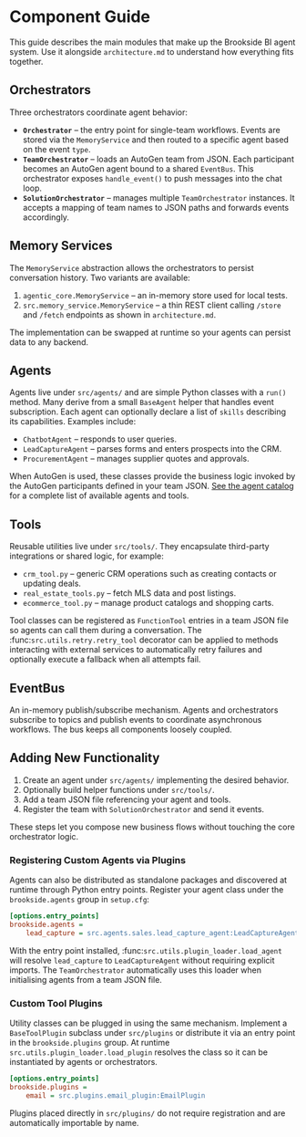 # Component Guide

This guide describes the main modules that make up the Brookside BI agent system. Use it alongside `architecture.md` to understand how everything fits together.

## Orchestrators

Three orchestrators coordinate agent behavior:

* **`Orchestrator`** – the entry point for single-team workflows. Events are stored via the `MemoryService` and then routed to a specific agent based on the event `type`.
* **`TeamOrchestrator`** – loads an AutoGen team from JSON. Each participant becomes an AutoGen agent bound to a shared `EventBus`. This orchestrator exposes `handle_event()` to push messages into the chat loop.
* **`SolutionOrchestrator`** – manages multiple `TeamOrchestrator` instances. It accepts a mapping of team names to JSON paths and forwards events accordingly.

## Memory Services

The `MemoryService` abstraction allows the orchestrators to persist conversation history. Two variants are available:

1. `agentic_core.MemoryService` – an in-memory store used for local tests.
2. `src.memory_service.MemoryService` – a thin REST client calling `/store` and `/fetch` endpoints as shown in `architecture.md`.

The implementation can be swapped at runtime so your agents can persist data to any backend.

## Agents

Agents live under `src/agents/` and are simple Python classes with a `run()` method. Many derive from a small `BaseAgent` helper that handles event subscription. Each agent can optionally declare a list of `skills` describing its capabilities. Examples include:

* `ChatbotAgent` – responds to user queries.
* `LeadCaptureAgent` – parses forms and enters prospects into the CRM.
* `ProcurementAgent` – manages supplier quotes and approvals.

When AutoGen is used, these classes provide the business logic invoked by the AutoGen participants defined in your team JSON.
[See the agent catalog](agents_overview.md) for a complete list of available agents and tools.

## Tools

Reusable utilities live under `src/tools/`. They encapsulate third-party integrations or shared logic, for example:

* `crm_tool.py` – generic CRM operations such as creating contacts or updating deals.
* `real_estate_tools.py` – fetch MLS data and post listings.
* `ecommerce_tool.py` – manage product catalogs and shopping carts.

Tool classes can be registered as `FunctionTool` entries in a team JSON file so agents can call them during a conversation. The :func:`src.utils.retry.retry_tool` decorator can be applied to methods interacting with external services to automatically retry failures and optionally execute a fallback when all attempts fail.

## EventBus

An in-memory publish/subscribe mechanism. Agents and orchestrators subscribe to topics and publish events to coordinate asynchronous workflows. The bus keeps all components loosely coupled.

## Adding New Functionality

1. Create an agent under `src/agents/` implementing the desired behavior.
2. Optionally build helper functions under `src/tools/`.
3. Add a team JSON file referencing your agent and tools.
4. Register the team with `SolutionOrchestrator` and send it events.

These steps let you compose new business flows without touching the core orchestrator logic.

### Registering Custom Agents via Plugins

Agents can also be distributed as standalone packages and discovered at runtime
through Python entry points. Register your agent class under the
``brookside.agents`` group in ``setup.cfg``:

```ini
[options.entry_points]
brookside.agents =
    lead_capture = src.agents.sales.lead_capture_agent:LeadCaptureAgent
```

With the entry point installed, :func:`src.utils.plugin_loader.load_agent` will
resolve ``lead_capture`` to ``LeadCaptureAgent`` without requiring explicit
imports. The ``TeamOrchestrator`` automatically uses this loader when
initialising agents from a team JSON file.

### Custom Tool Plugins

Utility classes can be plugged in using the same mechanism. Implement a
``BaseToolPlugin`` subclass under ``src/plugins`` or distribute it via an entry
point in the ``brookside.plugins`` group. At runtime
``src.utils.plugin_loader.load_plugin`` resolves the class so it can be
instantiated by agents or orchestrators.

```ini
[options.entry_points]
brookside.plugins =
    email = src.plugins.email_plugin:EmailPlugin
```

Plugins placed directly in ``src/plugins/`` do not require registration and are
automatically importable by name.

